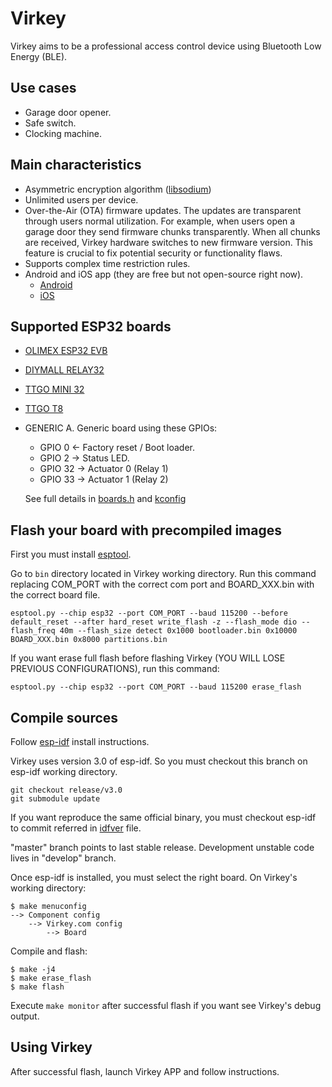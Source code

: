 # Virkey
Virkey aims to be a professional access control device using Bluetooth Low Energy (BLE).

## Use cases
* Garage door opener.
* Safe switch.
* Clocking machine.

## Main characteristics
- Asymmetric encryption algorithm ([libsodium](https://download.libsodium.org/doc/))
- Unlimited users per device.
- Over-the-Air (OTA) firmware updates. The updates are transparent through users normal utilization. For example, when users open a garage door they send firmware chunks transparently. When all chunks are received, Virkey hardware switches to new firmware version.
This feature is crucial to fix potential security or functionality flaws.
- Supports complex time restriction rules.
- Android and iOS app (they are free but not open-source right now).
  * [Android](https://play.google.com/store/apps/details?id=com.virkey.basic.cordova)
  * [iOS](https://itunes.apple.com/us/app/virkey-cloud/id1315035954?mt=8)


## Supported ESP32 boards
- [OLIMEX ESP32 EVB](https://www.olimex.com/Products/IoT/ESP32-EVB/open-source-hardware)
- [DIYMALL RELAY32](http://www.diymalls.com/esp32-wifi-bluetooth-relay-module)
- [TTGO MINI 32](http://ttgobbs.com/viewthread.php?tid=14448&extra=&ordertype=1)
- [TTGO T8](http://www.ttgobbs.com/redirect.php?tid=11915&goto=lastpost)
- GENERIC A. Generic board using these GPIOs:
  * GPIO 0  <- Factory reset / Boot loader.
  * GPIO 2  -> Status LED.
  * GPIO 32 -> Actuator 0 (Relay 1)
  * GPIO 33 -> Actuator 1 (Relay 2)
  
  See full details in [boards.h](https://github.com/nayarsystems/virkey/blob/master/main/boards.h) and [kconfig](https://github.com/nayarsystems/virkey/blob/master/main/Kconfig)

## Flash your board with precompiled images
First you must install [esptool](https://github.com/espressif/esptool).

Go to `bin` directory located in Virkey working directory.
Run this command replacing COM_PORT with the correct com port and BOARD_XXX.bin with the correct board file.
```
esptool.py --chip esp32 --port COM_PORT --baud 115200 --before default_reset --after hard_reset write_flash -z --flash_mode dio --flash_freq 40m --flash_size detect 0x1000 bootloader.bin 0x10000 BOARD_XXX.bin 0x8000 partitions.bin
```

If you want erase full flash before flashing Virkey (YOU WILL LOSE PREVIOUS CONFIGURATIONS), run this command:
```
esptool.py --chip esp32 --port COM_PORT --baud 115200 erase_flash
```
## Compile sources
Follow [esp-idf](https://github.com/espressif/esp-idf) install instructions.

Virkey uses version 3.0 of esp-idf. So you must checkout this branch on esp-idf working directory.
 ```
 git checkout release/v3.0
 git submodule update
 ```
 If you want reproduce the same official binary, you must checkout esp-idf to commit referred in [idfver](https://github.com/nayarsystems/virkey/blob/master/idfver) file.

 "master" branch points to last stable release. Development unstable code lives in "develop" branch.

Once esp-idf is installed, you must select the right board.
On Virkey's working directory:
```
$ make menuconfig
--> Component config
    --> Virkey.com config
        --> Board
```
Compile and flash:

```
$ make -j4
$ make erase_flash
$ make flash
```
Execute `make monitor` after successful flash if you want see Virkey's debug output.

## Using Virkey
After successful flash, launch Virkey APP and follow instructions.



